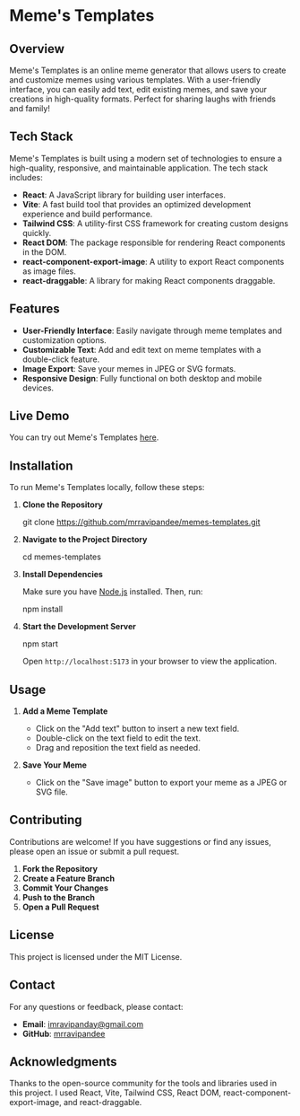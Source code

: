 # Meme's Templates

## Overview

Meme's Templates is an online meme generator that allows users to create and customize memes using various templates. With a user-friendly interface, you can easily add text, edit existing memes, and save your creations in high-quality formats. Perfect for sharing laughs with friends and family!


## Tech Stack

Meme's Templates is built using a modern set of technologies to ensure a high-quality, responsive, and maintainable application. The tech stack includes:

- **React**: A JavaScript library for building user interfaces.
- **Vite**: A fast build tool that provides an optimized development experience and build performance.
- **Tailwind CSS**: A utility-first CSS framework for creating custom designs quickly.
- **React DOM**: The package responsible for rendering React components in the DOM.
- **react-component-export-image**: A utility to export React components as image files.
- **react-draggable**: A library for making React components draggable.


## Features

- **User-Friendly Interface**: Easily navigate through meme templates and customization options.
- **Customizable Text**: Add and edit text on meme templates with a double-click feature.
- **Image Export**: Save your memes in JPEG or SVG formats.
- **Responsive Design**: Fully functional on both desktop and mobile devices.

## Live Demo

You can try out Meme's Templates [here](https://memes-templates.vercel.app/).

## Installation

To run Meme's Templates locally, follow these steps:

1. **Clone the Repository**

   git clone https://github.com/mrravipandee/memes-templates.git

2. **Navigate to the Project Directory**

   cd memes-templates

3. **Install Dependencies**

   Make sure you have [Node.js](https://nodejs.org/) installed. Then, run:

   npm install

4. **Start the Development Server**

   npm start

   Open `http://localhost:5173` in your browser to view the application.

## Usage

1. **Add a Meme Template**
   - Click on the "Add text" button to insert a new text field.
   - Double-click on the text field to edit the text.
   - Drag and reposition the text field as needed.

2. **Save Your Meme**
   - Click on the "Save image" button to export your meme as a JPEG or SVG file.

## Contributing

Contributions are welcome! If you have suggestions or find any issues, please open an issue or submit a pull request.

1. **Fork the Repository**
2. **Create a Feature Branch**
3. **Commit Your Changes**
4. **Push to the Branch**
5. **Open a Pull Request**

## License

This project is licensed under the MIT License.

## Contact

For any questions or feedback, please contact:

- **Email**: imravipanday@gmail.com
- **GitHub**: [mrravipandee](https://github.com/mrravipandee)

## Acknowledgments

Thanks to the open-source community for the tools and libraries used in this project. I used React, Vite, Tailwind CSS, React DOM, react-component-export-image, and react-draggable.
